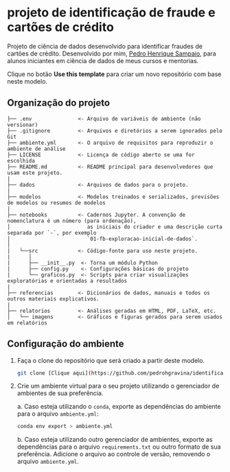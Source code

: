 # projeto de identificação de fraude e cartões de crédito

Projeto de ciência de dados desenvolvido para identificar fraudes de cartões de crédito. Desenvolvido por mim, [Pedro Henrique Sampaio](https://github.com/chicolucio),
para alunos iniciantes em ciência de dados de meus cursos e mentorias.



Clique no botão **Use this template** para criar um novo repositório com base neste modelo.

## Organização do projeto

```
├── .env               <- Arquivo de variáveis de ambiente (não versionar)
├── .gitignore         <- Arquivos e diretórios a serem ignorados pelo Git
├── ambiente.yml       <- O arquivo de requisitos para reproduzir o ambiente de análise
├── LICENSE            <- Licença de código aberto se uma for escolhida
├── README.md          <- README principal para desenvolvedores que usam este projeto.
|
├── dados              <- Arquivos de dados para o projeto.
|
├── modelos            <- Modelos treinados e serializados, previsões de modelos ou resumos de modelos
|
├── notebooks          <- Cadernos Jupyter. A convenção de nomenclatura é um número (para ordenação),
│                         as iniciais do criador e uma descrição curta separada por `-`, por exemplo
│                         `01-fb-exploracao-inicial-de-dados`.
│
|   └──src             <- Código-fonte para uso neste projeto.
|      │
|      ├── __init__.py  <- Torna um módulo Python
|      ├── config.py    <- Configurações básicas do projeto
|      └── graficos.py  <- Scripts para criar visualizações exploratórias e orientadas a resultados
|
├── referencias        <- Dicionários de dados, manuais e todos os outros materiais explicativos.
|
├── relatorios         <- Análises geradas em HTML, PDF, LaTeX, etc.
│   └── imagens        <- Gráficos e figuras gerados para serem usados em relatórios
```

## Configuração do ambiente

1. Faça o clone do repositório que será criado a partir deste modelo.

    ```bash
    git clone [Clique aqui](https://github.com/pedrohgravina/identificacao_fraude)
    ```

2. Crie um ambiente virtual para o seu projeto utilizando o gerenciador de ambientes de sua preferência.

    a. Caso esteja utilizando o `conda`, exporte as dependências do ambiente para o arquivo `ambiente.yml`:

      ```bash
      conda env export > ambiente.yml
      ```

    b. Caso esteja utilizando outro gerenciador de ambientes, exporte as dependências
    para o arquivo `requirements.txt` ou outro formato de sua preferência. Adicione o
    arquivo ao controle de versão, removendo o arquivo `ambiente.yml`.
